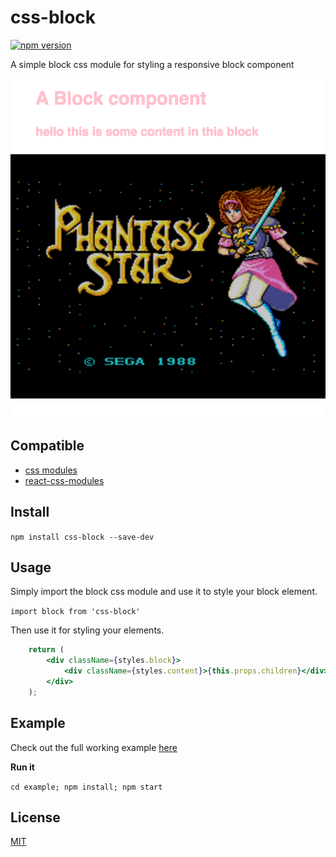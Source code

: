 # css-block

[![npm version](https://badge.fury.io/js/css-block.svg)](https://badge.fury.io/js/css-block)

A simple block css module for styling a responsive block component

![](https://raw.githubusercontent.com/StevenIseki/css-block/master/screenshot.png)

## Compatible

- [css modules](https://github.com/css-modules/css-modules)
- [react-css-modules](https://github.com/gajus/react-css-modules)

## Install

`npm install css-block --save-dev`

## Usage

Simply import the block css module and use it to style your block element.

`import block from 'css-block'`

Then use it for styling your elements.

```jsx
	return (
        <div className={styles.block}>
            <div className={styles.content}>{this.props.children}</div>
        </div>
    );
```

## Example

Check out the full working example [here](https://github.com/StevenIseki/css-block/tree/master/example)

**Run it**

`cd example; npm install; npm start`

## License

[MIT](http://isekivacenz.mit-license.org/)
